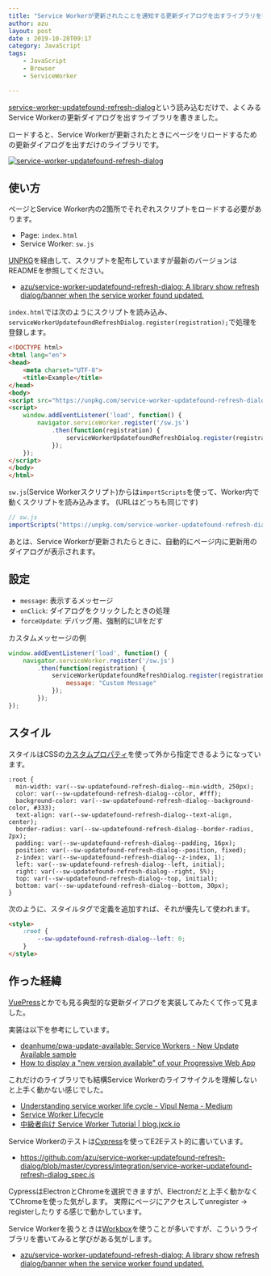 ```yaml
---
title: "Service Workerが更新されたことを通知する更新ダイアログを出すライブラリを書いた"
author: azu
layout: post
date : 2019-10-28T09:17
category: JavaScript
tags:
    - JavaScript
    - Browser
    - ServiceWorker

---
```


[service-worker-updatefound-refresh-dialog](https://github.com/azu/service-worker-updatefound-refresh-dialog)という読み込むだけで、よくみるService Workerの更新ダイアログを出すライブラリを書きました。

ロードすると、Service Workerが更新されたときにページをリロードするための更新ダイアログを出すだけのライブラリです。

[![service-worker-updatefound-refresh-dialog](https://efcl.info/wp-content/uploads/2019/10/28-1572222073.png)](https://github.com/azu/service-worker-updatefound-refresh-dialog)

## 使い方

ページとService Worker内の2箇所でそれぞれスクリプトをロードする必要があります。

- Page: `index.html`
- Service Worker: `sw.js`

[UNPKG](https://unpkg.com/)を経由して、スクリプトを配布していますが最新のバージョンはREADMEを参照してください。

- [azu/service-worker-updatefound-refresh-dialog: A library show refresh dialog/banner when the service worker found updated.](https://github.com/azu/service-worker-updatefound-refresh-dialog)


`index.html`では次のようにスクリプトを読み込み、`serviceWorkerUpdatefoundRefreshDialog.register(registration);`で処理を登録します。
```html
<!DOCTYPE html>
<html lang="en">
<head>
    <meta charset="UTF-8">
    <title>Example</title>
</head>
<body>
<script src="https://unpkg.com/service-worker-updatefound-refresh-dialog@1.1.0/dist/service-worker-updatefound-refresh-dialog.umd.js"></script>
<script>
    window.addEventListener('load', function() {
        navigator.serviceWorker.register('/sw.js')
            .then(function(registration) {
                serviceWorkerUpdatefoundRefreshDialog.register(registration);
            });
    });
</script>
</body>
</html>
```

`sw.js`(Service Workerスクリプト)からは`importScripts`を使って、Worker内で動くスクリプトを読み込みます。
(URLはどっちも同じです)

```js
// sw.js
importScripts("https://unpkg.com/service-worker-updatefound-refresh-dialog@1.1.0/dist/service-worker-updatefound-refresh-dialog.umd.js");
```

あとは、Service Workerが更新されたらときに、自動的にページ内に更新用のダイアログが表示されます。

## 設定

- `message`: 表示するメッセージ
- `onClick`: ダイアログをクリックしたときの処理
- `forceUpdate`: デバッグ用、強制的にUIをだす

カスタムメッセージの例

```js
window.addEventListener('load', function() {
    navigator.serviceWorker.register('/sw.js')
        .then(function(registration) {
            serviceWorkerUpdatefoundRefreshDialog.register(registration, {
                message: "Custom Message"
            });
        });
});
```

## スタイル

スタイルはCSSの[カスタムプロパティ](https://developer.mozilla.org/ja/docs/Web/CSS/--*)を使って外から指定できるようになっています。

```
:root {
  min-width: var(--sw-updatefound-refresh-dialog--min-width, 250px);
  color: var(--sw-updatefound-refresh-dialog--color, #fff);
  background-color: var(--sw-updatefound-refresh-dialog--background-color, #333);
  text-align: var(--sw-updatefound-refresh-dialog--text-align, center);
  border-radius: var(--sw-updatefound-refresh-dialog--border-radius, 2px);
  padding: var(--sw-updatefound-refresh-dialog--padding, 16px);
  position: var(--sw-updatefound-refresh-dialog--position, fixed);
  z-index: var(--sw-updatefound-refresh-dialog--z-index, 1);
  left: var(--sw-updatefound-refresh-dialog--left, initial);
  right: var(--sw-updatefound-refresh-dialog--right, 5%);
  top: var(--sw-updatefound-refresh-dialog--top, initial);
  bottom: var(--sw-updatefound-refresh-dialog--bottom, 30px);
}
```

次のように、スタイルタグで定義を追加すれば、それが優先して使われます。

```html
<style>
    :root {
        --sw-updatefound-refresh-dialog--left: 0;
    }
</style>
```

## 作った経緯

[VuePress](https://vuepress.vuejs.org/)とかでも見る典型的な更新ダイアログを実装してみたくて作って見ました。

実装は以下を参考にしています。

* [deanhume/pwa-update-available: Service Workers - New Update Available sample](https://github.com/deanhume/pwa-update-available)
* [How to display a "new version available" of your Progressive Web App](https://deanhume.com/displaying-a-new-version-available-progressive-web-app/)

これだけのライブラリでも結構Service Workerのライフサイクルを理解しないと上手く動かない感じでした。

* [Understanding service worker life cycle - Vipul Nema - Medium](https://medium.com/@vipulnema2610/understanding-service-worker-life-cycle-b6580aa4eb50)
* [Service Worker Lifecycle](http://slides.com/laco/2017-09-14_sw-lifecycle#/)
* [中級者向け Service Worker Tutorial | blog.jxck.io](https://blog.jxck.io/entries/2016-04-24/service-worker-tutorial.html)

Service Workerのテストは[Cypress](https://www.cypress.io/)を使ってE2Eテスト的に書いています。

- <https://github.com/azu/service-worker-updatefound-refresh-dialog/blob/master/cypress/integration/service-worker-updatefound-refresh-dialog_spec.js>

CypressはElectronとChromeを選択できますが、Electronだと上手く動かなくてChromeを使った気がします。
実際にページにアクセスしてunregister -> registerしたりする感じで動かしています。

Service Workerを扱うときは[Workbox](https://developers.google.com/web/tools/workbox)を使うことが多いですが、こういうライブラリを書いてみると学びがある気がします。

- [azu/service-worker-updatefound-refresh-dialog: A library show refresh dialog/banner when the service worker found updated.](https://github.com/azu/service-worker-updatefound-refresh-dialog)